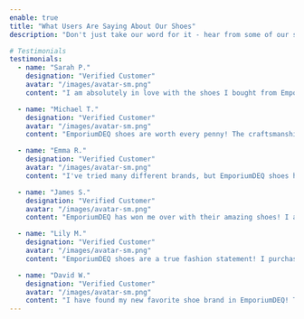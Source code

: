 ```yaml
---
enable: true
title: "What Users Are Saying About Our Shoes"
description: "Don't just take our word for it - hear from some of our satisfied users!  Check out some of our testimonials below to see what others are saying about us."

# Testimonials
testimonials:
  - name: "Sarah P."
    designation: "Verified Customer"
    avatar: "/images/avatar-sm.png"
    content: "I am absolutely in love with the shoes I bought from EmporiumDEQ! The quality is outstanding, and they are so comfortable to wear. The design is stylish and versatile, making them perfect for both casual and formal occasions. Highly recommended!"

  - name: "Michael T."
    designation: "Verified Customer"
    avatar: "/images/avatar-sm.png"
    content: "EmporiumDEQ shoes are worth every penny! The craftsmanship is top-notch, and the attention to detail is remarkable. I have received numerous compliments whenever I wear them. Not only are they stylish, but they also provide excellent support and cushioning. I couldn't be happier with my purchase!"

  - name: "Emma R."
    designation: "Verified Customer"
    avatar: "/images/avatar-sm.png"
    content: "I've tried many different brands, but EmporiumDEQ shoes have truly exceeded my expectations. The fit is perfect, and they feel like they were custom-made for my feet. The materials used are of exceptional quality, ensuring durability. I can confidently say that EmporiumDEQ offers some of the best shoes in the market!"

  - name: "James S."
    designation: "Verified Customer"
    avatar: "/images/avatar-sm.png"
    content: "EmporiumDEQ has won me over with their amazing shoes! I adore the trendy designs they offer, and the comfort level is unmatched. Even after hours of walking, my feet remain pain-free. The customer service was exceptional too, ensuring a seamless shopping experience. I'm a loyal customer now!"

  - name: "Lily M."
    designation: "Verified Customer"
    avatar: "/images/avatar-sm.png"
    content: "EmporiumDEQ shoes are a true fashion statement! I purchased a pair for a special occasion, and they instantly became the centerpiece of my outfit. The attention to detail is remarkable, and the shoes are incredibly comfortable to wear. I received so many compliments and felt like a superstar all night. Thank you, EmporiumDEQ!"

  - name: "David W."
    designation: "Verified Customer"
    avatar: "/images/avatar-sm.png"
    content: "I have found my new favorite shoe brand in EmporiumDEQ! The range of styles they offer is impressive, catering to all tastes and preferences. The quality is exceptional, and the shoes are built to last. Every time I wear them, I feel confident and stylish. I highly recommend EmporiumDEQ to anyone looking for top-quality footwear!"
---
```


